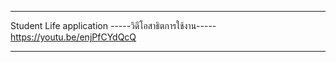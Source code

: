 ******************************
  Student Life application
  -----วิดีโอสาธิตการใช้งาน-----
 https://youtu.be/enjPfCYdQcQ
******************************

